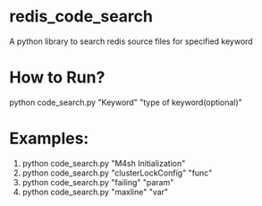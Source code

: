 # redis_code_search
A python library to search redis source files for specified keyword

# How to Run?
python code_search.py "Keyword" "type of keyword(optional)"

# Examples: 
1. python code_search.py "M4sh Initialization" <br/>
2. python code_search.py "clusterLockConfig" "func" <br/>
3. python code_search.py "failing" "param" <br/>
4. python code_search.py "maxline" "var" <br/>
